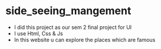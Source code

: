 # side_seeing_mangement
- I did this project as our sem 2 final project for UI
- I use Html, Css & Js
- In this website u can explore the places which are famous 
